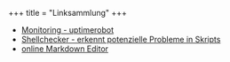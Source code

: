 +++
title    = "Linksammlung"
+++

* [Monitoring - uptimerobot](https://stats.uptimerobot.com/08xlXSEMQ)
* [Shellchecker - erkennt potenzielle Probleme in Skripts](http://www.shellcheck.net/)
* [online Markdown Editor](http://dillinger.io/)

